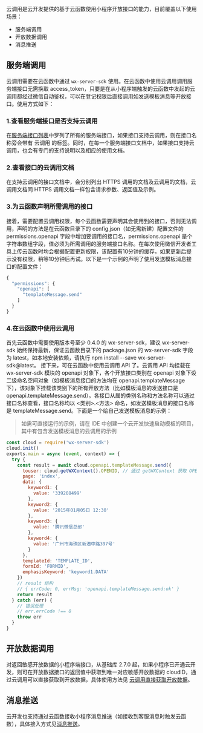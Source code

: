
云调用是云开发提供的基于云函数使用小程序开放接口的能力，目前覆盖以下使用场景：
- 服务端调用
- 开放数据调用
- 消息推送

## 服务端调用
云调用需要在云函数中通过 `wx-server-sdk` 使用。在云函数中使用云调用调用服务端接口无需换取 access_token，只要是在从小程序端触发的云函数中发起的云调用都经过微信自动鉴权，可以在登记权限后直接调用如发送模板消息等开放接口。使用方式如下：

### 1.查看服务端接口是否支持云调用
在[服务端接口列表](/开发指南/能力详解/云调用/小程序端/接口列表.html)中罗列了所有的服务端接口，如果接口支持云调用，则在接口名称旁会带有 云调用 的标签。同时，在每一个服务端接口文档中，如果接口支持云调用，也会有专门的支持说明以及相应的使用文档。

### 2.查看接口的云调用文档
在支持云调用的接口文档中，会分别列出 HTTPS 调用的文档及云调用的文档，云调用文档同 HTTPS 调用文档一样包含请求参数、返回值及示例。

### 3.为云函数声明所需调用的接口
接着，需要配置云调用权限，每个云函数需要声明其会使用到的接口，否则无法调用，声明的方法是在云函数目录下的 config.json（如无需新建）配置文件的 permissions.openapi 字段中增加要调用的接口名，permissions.openapi 是个字符串数组字段，值必须为所需调用的服务端接口名称。在每次使用微信开发者工具上传云函数时均会根据配置更新权限，该配置有10分钟的缓存，如果更新后提示没有权限，稍等10分钟后再试。以下是一个示例的声明了使用发送模板消息接口的配置文件：
```js
{
  "permissions": {
    "openapi": [
      "templateMessage.send"
    ]
  }
}
```

### 4.在云函数中使用云调用
首先云函数中需要使用版本号至少 0.4.0 的 wx-server-sdk，建议 wx-server-sdk 始终保持最新，保证云函数目录下的 package.json 的 wx-server-sdk 字段为 latest，如本地安装依赖，请执行 npm install --save wx-server-sdk@latest。
接下来，可在云函数中使用云调用 API 了。云调用 API 均挂载在 wx-server-sdk 模块的 openapi 对象下，各个开放接口类别在 openapi 对象下设二级命名空间对象（如模板消息接口的方法均在 openapi.templateMessage 下），该对象下挂载该类别下的所有开放方法（比如模板消息的发送接口是 openapi.templateMessage.send）。各接口从属的类别名称和方法名称可以通过接口名称查看，接口名称均以 <类别>.<方法> 命名，如发送模板消息的接口名称是 templateMessage.send。下面是一个给自己发送模板消息的示例：
> 如需可直接运行的示例，请在 IDE 中创建一个云开发快速启动模板的项目，其中有包含发送模板消息的云调用的示例

```js
const cloud = require('wx-server-sdk')
cloud.init()
exports.main = async (event, context) => {
  try {
    const result = await cloud.openapi.templateMessage.send({
      touser: cloud.getWXContext().OPENID, // 通过 getWXContext 获取 OPENID
      page: 'index',
      data: {
        keyword1: {
          value: '339208499'
        },
        keyword2: {
          value: '2015年01月05日 12:30'
        },
        keyword3: {
          value: '腾讯微信总部'
        },
        keyword4: {
          value: '广州市海珠区新港中路397号'
        }
      },
      templateId: 'TEMPLATE_ID',
      formId: 'FORMID',
      emphasisKeyword: 'keyword1.DATA'
    })
    // result 结构
    // { errCode: 0, errMsg: 'openapi.templateMessage.send:ok' }
    return result
  } catch (err) {
    // 错误处理
    // err.errCode !== 0
    throw err
  }
}
```

## 开放数据调用
对返回敏感开放数据的小程序端接口，从基础库 2.7.0 起，如果小程序已开通云开发，则可在开放数据接口的返回值中获取到唯一对应敏感开放数据的 cloudID，通过云调用可以直接获取到开放数据，具体使用方法见 [云调用直接获取开放数据](https://developers.weixin.qq.com/miniprogram/dev/framework/open-ability/signature.html)。

## 消息推送
云开发也支持通过云函数接收小程序消息推送（如接收到客服消息时触发云函数），具体接入方式见[消息推送](https://developers.weixin.qq.com/miniprogram/dev/framework/server-ability/message-push.html)。

